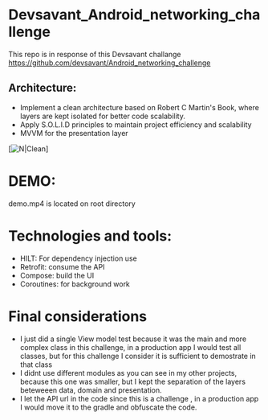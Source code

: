 # Devsavant_Android_networking_challenge

This repo is in response of this Devsavant challange https://github.com/devsavant/Android_networking_challenge

## Architecture:
- Implement a clean architecture based on Robert C Martin's Book, where layers are kept isolated for better code scalability.
- Apply S.O.L.I.D principles to maintain project efficiency and scalability
- MVVM for the presentation layer

[![N|Clean](https://blog.cleancoder.com/uncle-bob/images/2012-08-13-the-clean-architecture/CleanArchitecture.jpg)]


# DEMO:
demo.mp4 is located on root directory

# Technologies and tools:
- HILT: For dependency injection use
- Retrofit: consume the API
- Compose: build the UI
- Coroutines: for background work


# Final considerations
- I just did a single View model test because it was the main and more complex class in this challenge, in a production app I would test all classes, but for this challenge I consider it is sufficient to demostrate in that class
- I didnt use different modules as you can see in my other projects, because this one was smaller, but I kept the separation of the layers beteweeen data, domain and presentation.
- I let the API url in the code since this is a challenge , in a production app I would move it to the gradle and obfuscate the code.
